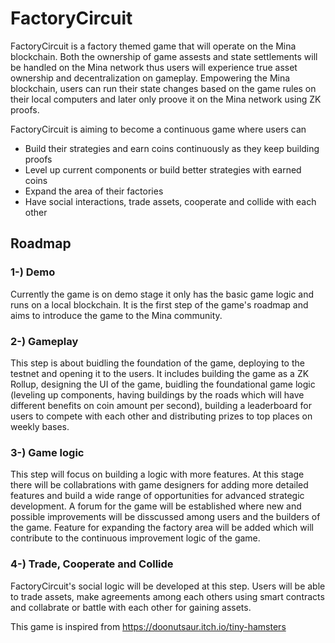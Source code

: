 
# FactoryCircuit

FactoryCircuit is a factory themed game that will operate on the Mina blockchain. Both the ownership of game assests and state settlements will be handled on the Mina network thus users will experience true asset ownership and decentralization on gameplay. Empowering the Mina blockchain, users can run their state changes based on the game rules on their local computers and later only proove it on the Mina network using ZK proofs. 

FactoryCircuit is aiming to become a continuous game where users can 
-   Build their strategies and earn coins continuously as they keep building proofs
-   Level up current components or build better strategies with earned coins 
-   Expand the area of their factories
-   Have social interactions, trade assets, cooperate and collide with each other

## Roadmap

### 1-) Demo
Currently the game is on demo stage it only has the basic game logic and runs on a local blockchain. It is the first step of the game's roadmap and aims to introduce the game to the Mina community.

### 2-) Gameplay

This step is about buidling the foundation of the game, deploying to the testnet and opening it to the users. It includes building the game as a ZK Rollup, designing the UI of the game, buidling the foundational game logic (leveling up components, having buildings by the roads which will have different benefits on coin amount per second), building a leaderboard for users to compete with each other and distributing prizes to top places on weekly bases.

### 3-) Game logic

This step will focus on building a logic with more features. At this stage there will be collabrations with game designers for adding more detailed features and build a wide range of opportunities for advanced strategic development. A forum for the game will be established where new and possible improvements will be disscussed among users and the builders of the game. Feature for expanding the factory area will be added which will contribute to the continuous improvement logic of the game.

### 4-) Trade, Cooperate and Collide

FactoryCircuit's social logic will be developed at this step. Users will be able to trade assets, make agreements among each others using smart contracts and collabrate or battle with each other for gaining assets.


This game is inspired from 
https://doonutsaur.itch.io/tiny-hamsters




